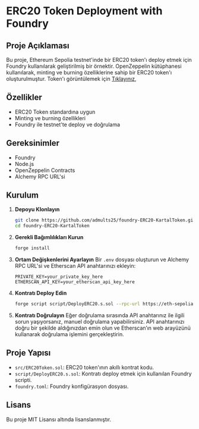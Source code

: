# ERC20 Token Deployment with Foundry

## Proje Açıklaması
Bu proje, Ethereum Sepolia testnet'inde bir ERC20 token'ı deploy etmek için Foundry kullanılarak geliştirilmiş bir örnektir. OpenZeppelin kütüphanesi kullanılarak, minting ve burning özelliklerine sahip bir ERC20 token'ı oluşturulmuştur.
Token'ı görüntülemek için [Tıklayınız](https://sepolia.etherscan.io/token/0x4bccb01ebefdee011d7f643641f7cdffae6989b0),

## Özellikler
- ERC20 Token standardına uygun
- Minting ve burning özellikleri
- Foundry ile testnet'te deploy ve doğrulama

## Gereksinimler
- Foundry
- Node.js
- OpenZeppelin Contracts
- Alchemy RPC URL'si

## Kurulum
1. **Depoyu Klonlayın**
    ```bash
    git clone https://github.com/admults25/foundry-ERC20-KartalToken.git
    cd foundry-ERC20-KartalToken
    ```
2. **Gerekli Bağımlılıkları Kurun**
    ```bash
    forge install
    ```
3. **Ortam Değişkenlerini Ayarlayın**
   Bir `.env` dosyası oluşturun ve Alchemy RPC URL'si ve Etherscan API anahtarınızı ekleyin:
    ```env
    PRIVATE_KEY=your_private_key_here
    ETHERSCAN_API_KEY=your_etherscan_api_key_here
    ```
4. **Kontratı Deploy Edin**
    ```bash
    forge script script/DeployERC20.s.sol --rpc-url https://eth-sepolia.g.alchemy.com/v2/rPzgNb6Fae2yctxj_wPoEoN1W6mI7EG7 --private-key $PRIVATE_KEY --broadcast --verify
    ```
5. **Kontratı Doğrulayın**
   Eğer doğrulama sırasında API anahtarınız ile ilgili sorun yaşıyorsanız, manuel doğrulama yapabilirsiniz. API anahtarınızı doğru bir şekilde aldığınızdan emin olun ve Etherscan’ın web arayüzünü kullanarak doğrulama işlemini gerçekleştirin.

## Proje Yapısı
- `src/ERC20Token.sol`: ERC20 token'ının akıllı kontrat kodu.
- `script/DeployERC20.s.sol`: Kontratı deploy etmek için kullanılan Foundry scripti.
- `foundry.toml`: Foundry konfigürasyon dosyası.

## Lisans
Bu proje MIT Lisansı altında lisanslanmıştır.
